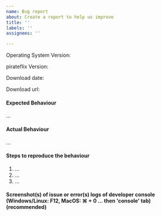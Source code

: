 ```yaml
---
name: Bug report
about: Create a report to help us improve
title: ''
labels: ''
assignees: ''

---
```


<!--
If you are asking a question rather than filing a bug, try one of these instead:
- Wiki & FAQ (https://github.com/pirateflix-official/pirateflix-desktop/wiki)
- Reddit /r/pirateflixApp (https://www.reddit.com/r/pirateflixApp/)
- pirateflix Forum (https://discuss.pirateflix.app/)
-->

Operating System Version:
<!-- OS X 10.11? Windows 10? Linux?-->

pirateflix Version:
<!-- What version of pirateflix are you running? -->

Download date:
<!-- When did you install pirateflix? -->

Download url:
<!-- Since there are pre-release builds and it's difficult to track if download is a release or just random build from jenkins. -->

#### Expected Behaviour
<!-- What did you think the app was going to do? -->
...

#### Actual Behaviour
<!-- What does the app do instead? -->
...

#### Steps to reproduce the behaviour
<!-- What steps do we need to take to find the same bug that you found? -->

1. ...
2. ...
3. ...

#### Screenshot(s) of issue or error(s) logs of developer console (Windows/Linux: F12, MacOS: ⌘ + 0 ... then 'console' tab) (recommended)
<!-- Screenshot helps with finding why stuff breaks -->
